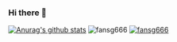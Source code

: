 ### Hi there 👋

<!--
**fansg666/fansg666** is a ✨ _special_ ✨ repository because its `README.md` (this file) appears on your GitHub profile.

Here are some ideas to get you started:

- 🔭 I’m currently working on ...
- 🌱 I’m currently learning ...
- 👯 I’m looking to collaborate on ...
- 🤔 I’m looking for help with ...
- 💬 Ask me about ...
- 📫 How to reach me: ...
- 😄 Pronouns: ...
- ⚡ Fun fact: ...
-->
[![Anurag's github stats](https://github-readme-stats.vercel.app/api?username=fansg666)](https://github.com/fansg666/github-readme-stats?)
![fansg666](https://github-readme-stats.vercel.app/api/top-langs/?username=fansg666)
[![fansg666](https://github-profile-trophy.vercel.app/?username=fansg666)](https://github.com/ryo-ma/github-profile-trophy)
